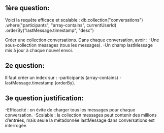 ## 1ère question:

Voici la requête efficace et scalable :
db.collection("conversations")
.where("participants", "array-contains", currentUserId)
.orderBy("lastMessage.timestamp", "desc")

Créer une collection conversations.
Dans chaque conversation, avoir :
-Une sous-collection messages (tous les messages).
-Un champ lastMessage mis à jour à chaque nouvel envoi.

## 2e question:

Il faut créer un index sur :
-participants (array-contains)
-lastMessage.timestamp (orderBy).

## 3e question justification:

-Efficacité : on évite de charger tous les messages pour chaque conversation.
-Scalable : la collection messages peut contenir des millions d’entrées, mais seule la métadonnée lastMessage dans conversations est interrogée.

